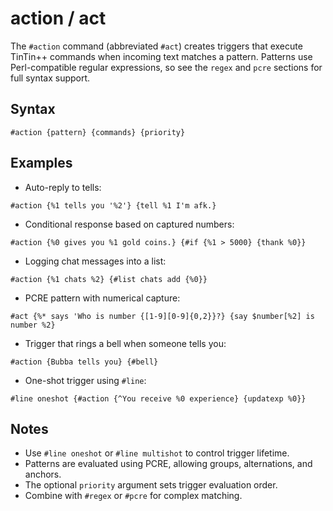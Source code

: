 # action / act

The `#action` command (abbreviated `#act`) creates triggers that execute TinTin++ commands when incoming text matches a pattern. Patterns use Perl-compatible regular expressions, so see the `regex` and `pcre` sections for full syntax support.

## Syntax
```
#action {pattern} {commands} {priority}
```

## Examples

- Auto-reply to tells:

```tintin
#action {%1 tells you '%2'} {tell %1 I'm afk.}
```

- Conditional response based on captured numbers:

```tintin
#action {%0 gives you %1 gold coins.} {#if {%1 > 5000} {thank %0}}
```

- Logging chat messages into a list:

```tintin
#action {%1 chats %2} {#list chats add {%0}}
```

- PCRE pattern with numerical capture:

```tintin
#act {%* says 'Who is number {[1-9][0-9]{0,2}}?} {say $number[%2] is number %2}
```

- Trigger that rings a bell when someone tells you:

```tintin
#action {Bubba tells you} {#bell}
```

- One-shot trigger using `#line`:

```tintin
#line oneshot {#action {^You receive %0 experience} {updatexp %0}}
```

## Notes

- Use `#line oneshot` or `#line multishot` to control trigger lifetime.
- Patterns are evaluated using PCRE, allowing groups, alternations, and anchors.
- The optional `priority` argument sets trigger evaluation order.
- Combine with `#regex` or `#pcre` for complex matching.
